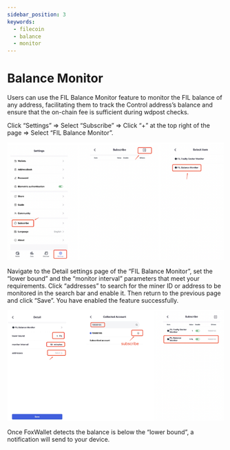```yaml
---
sidebar_position: 3
keywords:
  - filecoin
  - balance
  - monitor
---
```


# Balance Monitor
Users can use the FIL Balance Monitor feature to monitor the FIL balance of any address, facilitating them to track the Control address’s balance and ensure that the on-chain fee is sufficient during wdpost checks. 

Click “Settings” => Select “Subscribe” => Click “+” at the top right of the page => Select “FIL Balance Monitor”.

![](../img/balance-monitor1.png)

Navigate to the Detail settings page of the “FIL Balance Monitor”, set the “lower bound” and the “monitor interval” parameters that meet your requirements. Click “addresses” to search for the miner ID or address to be monitored in the search bar and enable it. 
Then return to the previous page and click “Save”. You have enabled the feature successfully.

![](../img/balance-monitor2.png)

Once FoxWallet detects the balance is below the “lower bound”, a notification will send to your device.


